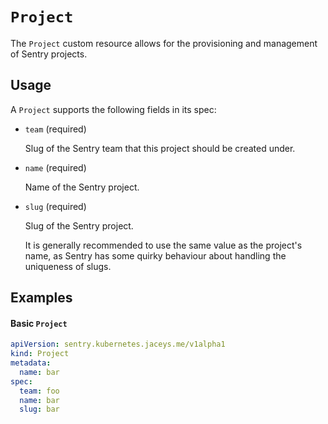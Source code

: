 # `Project`

The `Project` custom resource allows for the provisioning and management of Sentry projects.

## Usage

A `Project` supports the following fields in its spec:

- `team` (required)

  Slug of the Sentry team that this project should be created under.

- `name` (required)

  Name of the Sentry project.

- `slug` (required)

  Slug of the Sentry project.

  It is generally recommended to use the same value as the project's name, as Sentry has some quirky behaviour about handling the uniqueness of slugs.

## Examples

#### Basic `Project`

```yaml
apiVersion: sentry.kubernetes.jaceys.me/v1alpha1
kind: Project
metadata:
  name: bar
spec:
  team: foo
  name: bar
  slug: bar
```
